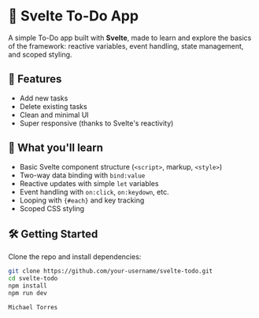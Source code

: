 # 📝 Svelte To-Do App

A simple To-Do app built with **Svelte**, made to learn and explore the basics of the framework: reactive variables, event handling, state management, and scoped styling.

## 🚀 Features

- Add new tasks
- Delete existing tasks
- Clean and minimal UI
- Super responsive (thanks to Svelte's reactivity)

## 🧠 What you'll learn

- Basic Svelte component structure (`<script>`, markup, `<style>`)
- Two-way data binding with `bind:value`
- Reactive updates with simple `let` variables
- Event handling with `on:click`, `on:keydown`, etc.
- Looping with `{#each}` and key tracking
- Scoped CSS styling

## 🛠️ Getting Started

Clone the repo and install dependencies:

```bash
git clone https://github.com/your-username/svelte-todo.git
cd svelte-todo
npm install
npm run dev

Michael Torres
